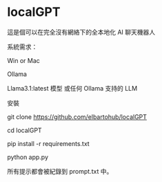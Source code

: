 # localGPT
這是個可以在完全沒有網絡下的全本地化 AI 聊天機器人

系統需求：

Win or Mac

Ollama

Llama3.1:latest 模型 或任何 Ollama 支持的 LLM

安裝

git clone https://github.com/elbartohub/localGPT

cd localGPT

pip install -r requirements.txt

python app.py


所有提示都會被紀錄到 prompt.txt 中。
